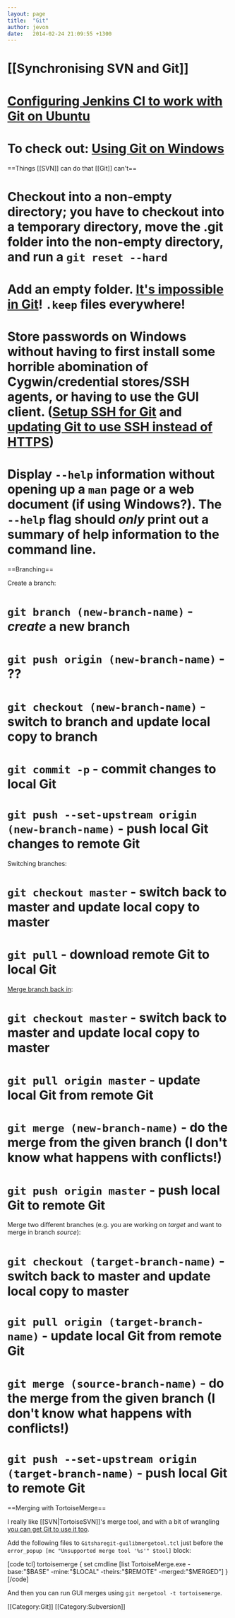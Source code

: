 ```yaml
---
layout: page
title:  "Git"
author: jevon
date:   2014-02-24 21:09:55 +1300
---
```


# [[Synchronising SVN and Git]]
# <a href="http://www.uvd.co.uk/blog/labs/configuring-jenkins-continuous-integration-server-to-work-with-git/">Configuring Jenkins CI to work with Git on Ubuntu</a>
# To check out: <a href="https://github.com/nvie/gitflow/wiki/Windows">Using Git on Windows</a>

==Things [[SVN]] can do that [[Git]] can't==

# Checkout into a non-empty directory; you have to checkout into a temporary directory, move the .git folder into the non-empty directory, and run a `git reset --hard`
# Add an empty folder. <a href="http://stackoverflow.com/a/115992/39531">It's impossible in Git</a>! `.keep` files everywhere!
# Store passwords on Windows without having to first install some horrible abomination of Cygwin/credential stores/SSH agents, or having to use the GUI client. (<a href="https://confluence.atlassian.com/display/BITBUCKET/Set+up+SSH+for+Git">Setup SSH for Git</a> and <a href="https://help.github.com/articles/why-is-git-always-asking-for-my-password">updating Git to use SSH instead of HTTPS</a>)
# Display `--help` information without opening up a `man` page or a web document (if using Windows?). The `--help` flag should _only_ print out a summary of help information to the command line.

==Branching==

Create a branch:

# `git branch (new-branch-name)` - *create* a new branch
# `git push origin (new-branch-name)` - ??
# `git checkout (new-branch-name)` - switch to branch and update local copy to branch
# `git commit -p` - commit changes to local Git
# `git push --set-upstream origin (new-branch-name)` - push local Git changes to remote Git

Switching branches:

# `git checkout master` - switch back to master and update local copy to master
# `git pull` - download remote Git to local Git

<a href="http://stackoverflow.com/questions/5601931/best-and-safest-way-to-merge-a-git-branch-into-master">Merge branch back in</a>:

# `git checkout master` - switch back to master and update local copy to master
# `git pull origin master` - update local Git from remote Git
# `git merge (new-branch-name)` - do the merge from the given branch (I don't know what happens with conflicts!)
# `git push origin master` - push local Git to remote Git

Merge two different branches (e.g. you are working on _target_ and want to merge in branch _source_):

# `git checkout (target-branch-name)` - switch back to master and update local copy to master
# `git pull origin (target-branch-name)` - update local Git from remote Git
# `git merge (source-branch-name)` - do the merge from the given branch (I don't know what happens with conflicts!)
# `git push --set-upstream origin (target-branch-name)` - push local Git to remote Git

==Merging with TortoiseMerge==

I really like [[SVN|TortoiseSVN]]'s merge tool, and with a bit of wrangling <a href="http://stackoverflow.com/questions/5190188/why-cant-i-use-tortoisemerge-as-my-git-merge-tool-on-windows">you can get Git to use it too</a>.

Add the following files to `Gitsharegit-guilibmergetool.tcl` just before the `error_popup [mc "Unsupported merge tool '%s'" $tool]` block:

[code tcl]
tortoisemerge {
    set cmdline [list TortoiseMerge.exe -base:"$BASE" -mine:"$LOCAL" -theirs:"$REMOTE" -merged:"$MERGED"]
}
[/code]

And then you can run GUI merges using `git mergetool -t tortoisemerge`.

[[Category:Git]]
[[Category:Subversion]]